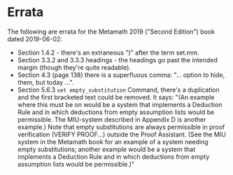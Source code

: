 # Errata

The following are errata for the Metamath 2019 ("Second Edition") book
dated 2019-06-02:

* Section 1.4.2 - there's an extraneous ")" after the term set.mm.
* Section 3.3.2 and 3.3.3 headings - the headings go past
  the intended margin (though they're quite readable).
* Section 4.3 (page 138) there is a superfluous comma:
  "... option to hide, them, but today ...".
* Section 5.6.3 `set empty_substitution` Command,
  there's a duplication and the first bracketed text could be removed.
  It says:
  "(An example where this must be on would
  be a system that implements a Deduction Rule and in which deductions from
  empty assumption lists would be permissible. The MIU-system described in
  Appendix D is another example.) Note that empty substitutions are always
  permissible in proof verification (VERIFY PROOF...) outside the Proof
  Assistant. (See the MIU system in the Metamath book for an example of
  a system needing empty substitutions; another example would be a system
  that implements a Deduction Rule and in which deductions from empty
  assumption lists would be permissible.)"

